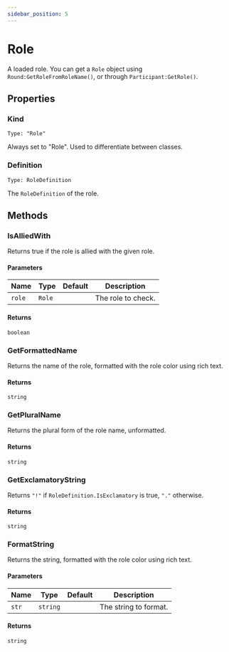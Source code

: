 ```yaml
---
sidebar_position: 5
---
```


# Role

A loaded role. You can get a `Role` object using `Round:GetRoleFromRoleName()`, or through `Participant:GetRole()`.

## Properties

### Kind

`Type: "Role"`

Always set to "Role". Used to differentiate between classes.

### Definition

`Type: RoleDefinition`

The `RoleDefinition` of the role.

## Methods

### IsAlliedWith

Returns true if the role is allied with the given role.

#### Parameters

| Name | Type | Default | Description |
| --- | --- | --- | --- |
| `role` | `Role` |  | The role to check. |

#### Returns

`boolean`

### GetFormattedName

Returns the name of the role, formatted with the role color using rich text.

#### Returns

`string`

### GetPluralName

Returns the plural form of the role name, unformatted.

#### Returns

`string`

### GetExclamatoryString

Returns `"!"` if `RoleDefinition.IsExclamatory` is true, `"."` otherwise.

#### Returns

`string`

### FormatString

Returns the string, formatted with the role color using rich text.

#### Parameters

| Name | Type | Default | Description |
| --- | --- | --- | --- |
| `str` | `string` |  | The string to format. |

#### Returns

`string`